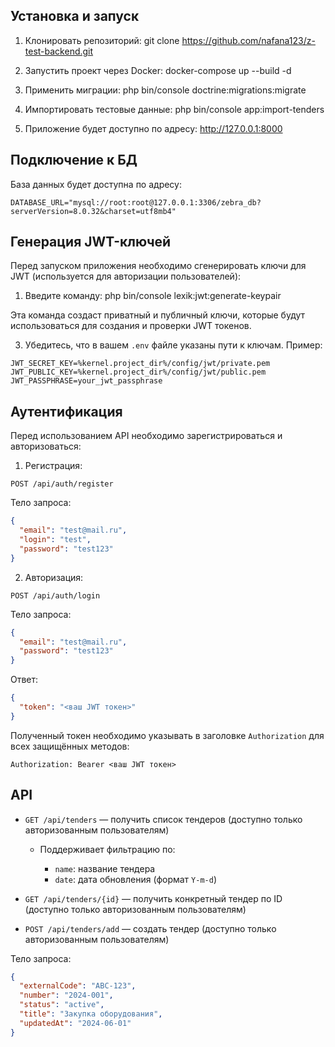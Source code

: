## Установка и запуск

1. Клонировать репозиторий:
git clone https://github.com/nafana123/z-test-backend.git

2. Запустить проект через Docker:
docker-compose up --build -d

3. Применить миграции:
php bin/console doctrine:migrations:migrate

4. Импортировать тестовые данные:
php bin/console app:import-tenders

5. Приложение будет доступно по адресу:
http://127.0.0.1:8000

## Подключение к БД

База данных будет доступна по адресу:

```
DATABASE_URL="mysql://root:root@127.0.0.1:3306/zebra_db?serverVersion=8.0.32&charset=utf8mb4"
```
## Генерация JWT-ключей

Перед запуском приложения необходимо сгенерировать ключи для JWT (используется для авторизации пользователей):

1. Введите команду:
php bin/console lexik:jwt:generate-keypair

Эта команда создаст приватный и публичный ключи, которые будут использоваться для создания и проверки JWT токенов.

3. Убедитесь, что в вашем `.env` файле указаны пути к ключам. Пример:

```dotenv
JWT_SECRET_KEY=%kernel.project_dir%/config/jwt/private.pem
JWT_PUBLIC_KEY=%kernel.project_dir%/config/jwt/public.pem
JWT_PASSPHRASE=your_jwt_passphrase
```

## Аутентификация

Перед использованием API необходимо зарегистрироваться и авторизоваться:

1. Регистрация:

```
POST /api/auth/register
```

Тело запроса:

```json
{
  "email": "test@mail.ru",
  "login": "test",
  "password": "test123"
}
```

2. Авторизация:

```
POST /api/auth/login
```

Тело запроса:

```json
{
  "email": "test@mail.ru",
  "password": "test123"
}
```

Ответ:

```json
{
  "token": "<ваш JWT токен>"
}
```

Полученный токен необходимо указывать в заголовке `Authorization` для всех защищённых методов:

```
Authorization: Bearer <ваш JWT токен>
```

## API

* `GET /api/tenders` — получить список тендеров (доступно только авторизованным пользователям)

    * Поддерживает фильтрацию по:

        * `name`: название тендера
        * `date`: дата обновления (формат `Y-m-d`)

* `GET /api/tenders/{id}` — получить конкретный тендер по ID (доступно только авторизованным пользователям)

* `POST /api/tenders/add` — создать тендер (доступно только авторизованным пользователям)

Тело запроса:
```json
{
  "externalCode": "ABC-123",
  "number": "2024-001",
  "status": "active",
  "title": "Закупка оборудования",
  "updatedAt": "2024-06-01"
}
```